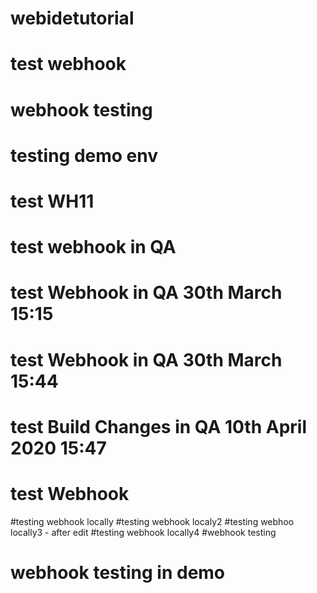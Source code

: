 # webidetutorial

# test webhook

# webhook testing

# testing demo env

# test WH11


# test webhook in QA
# test Webhook in QA 30th March 15:15
# test Webhook in QA 30th March 15:44
# test Build Changes in QA 10th April 2020 15:47
# test Webhook
#testing webhook locally
#testing webhook localy2
#testing webhoo locally3 - after edit
#testing webhook locally4
#webhook testing
# webhook testing in demo
